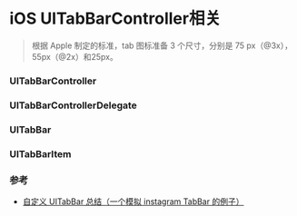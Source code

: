 # iOS UITabBarController相关
> 根据 Apple 制定的标准，tab 图标准备 3 个尺寸，分别是 75 px（@3x），55px（@2x）和25px。

### UITabBarController

### UITabBarControllerDelegate

### UITabBar

### UITabBarItem

### 参考
* [自定义 UITabBar 总结（一个模拟 instagram TabBar 的例子）](https://segmentfault.com/a/1190000004832987)